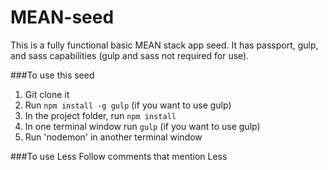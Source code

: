 # MEAN-seed
This is a fully functional basic MEAN stack app seed. It has passport, gulp, and sass capabilities (gulp and sass not required for use).

###To use this seed
1. Git clone it
2. Run `npm install -g gulp` (if you want to use gulp)
3. In the project folder, run `npm install`
4. In one terminal window run `gulp` (if you want to use gulp)
5. Run 'nodemon' in another terminal window

###To use Less
Follow comments that mention Less

